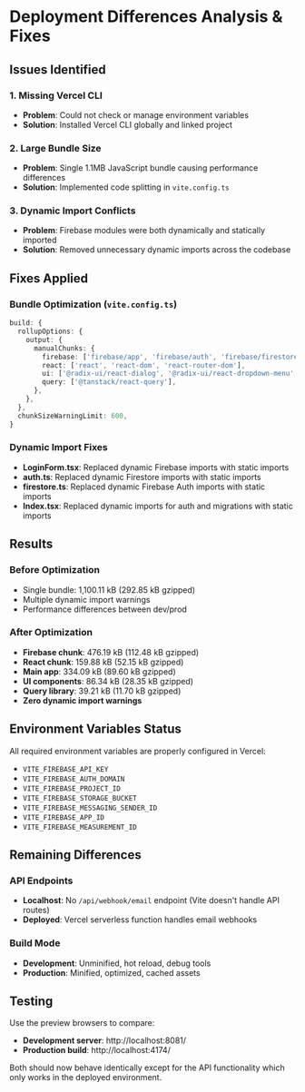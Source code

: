 # Deployment Differences Analysis & Fixes

## Issues Identified

### 1. **Missing Vercel CLI**
- **Problem**: Could not check or manage environment variables
- **Solution**: Installed Vercel CLI globally and linked project

### 2. **Large Bundle Size**
- **Problem**: Single 1.1MB JavaScript bundle causing performance differences
- **Solution**: Implemented code splitting in `vite.config.ts`

### 3. **Dynamic Import Conflicts**
- **Problem**: Firebase modules were both dynamically and statically imported
- **Solution**: Removed unnecessary dynamic imports across the codebase

## Fixes Applied

### Bundle Optimization (`vite.config.ts`)
```typescript
build: {
  rollupOptions: {
    output: {
      manualChunks: {
        firebase: ['firebase/app', 'firebase/auth', 'firebase/firestore'],
        react: ['react', 'react-dom', 'react-router-dom'],
        ui: ['@radix-ui/react-dialog', '@radix-ui/react-dropdown-menu', 'lucide-react'],
        query: ['@tanstack/react-query'],
      },
    },
  },
  chunkSizeWarningLimit: 600,
}
```

### Dynamic Import Fixes
- **LoginForm.tsx**: Replaced dynamic Firebase imports with static imports
- **auth.ts**: Replaced dynamic Firestore imports with static imports  
- **firestore.ts**: Replaced dynamic Firebase Auth imports with static imports
- **Index.tsx**: Replaced dynamic imports for auth and migrations with static imports

## Results

### Before Optimization
- Single bundle: 1,100.11 kB (292.85 kB gzipped)
- Multiple dynamic import warnings
- Performance differences between dev/prod

### After Optimization
- **Firebase chunk**: 476.19 kB (112.48 kB gzipped)
- **React chunk**: 159.88 kB (52.15 kB gzipped)
- **Main app**: 334.09 kB (89.60 kB gzipped)
- **UI components**: 86.34 kB (28.35 kB gzipped)
- **Query library**: 39.21 kB (11.70 kB gzipped)
- **Zero dynamic import warnings**

## Environment Variables Status

All required environment variables are properly configured in Vercel:
- `VITE_FIREBASE_API_KEY`
- `VITE_FIREBASE_AUTH_DOMAIN`
- `VITE_FIREBASE_PROJECT_ID`
- `VITE_FIREBASE_STORAGE_BUCKET`
- `VITE_FIREBASE_MESSAGING_SENDER_ID`
- `VITE_FIREBASE_APP_ID`
- `VITE_FIREBASE_MEASUREMENT_ID`

## Remaining Differences

### API Endpoints
- **Localhost**: No `/api/webhook/email` endpoint (Vite doesn't handle API routes)
- **Deployed**: Vercel serverless function handles email webhooks

### Build Mode
- **Development**: Unminified, hot reload, debug tools
- **Production**: Minified, optimized, cached assets

## Testing

Use the preview browsers to compare:
- **Development server**: http://localhost:8081/
- **Production build**: http://localhost:4174/

Both should now behave identically except for the API functionality which only works in the deployed environment.